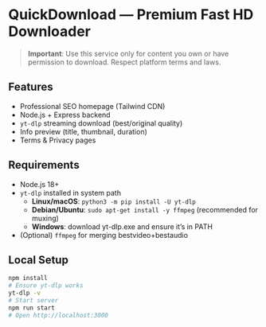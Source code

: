 # QuickDownload — Premium Fast HD Downloader

> **Important**: Use this service only for content you own or have permission to download. Respect platform terms and laws.

## Features
- Professional SEO homepage (Tailwind CDN)
- Node.js + Express backend
- `yt-dlp` streaming download (best/original quality)
- Info preview (title, thumbnail, duration)
- Terms & Privacy pages

## Requirements
- Node.js 18+
- `yt-dlp` installed in system path
  - **Linux/macOS**: `python3 -m pip install -U yt-dlp`
  - **Debian/Ubuntu**: `sudo apt-get install -y ffmpeg` (recommended for muxing)
  - **Windows**: download yt-dlp.exe and ensure it’s in PATH
- (Optional) `ffmpeg` for merging bestvideo+bestaudio

## Local Setup
```bash
npm install
# Ensure yt-dlp works
yt-dlp -v
# Start server
npm run start
# Open http://localhost:3000
